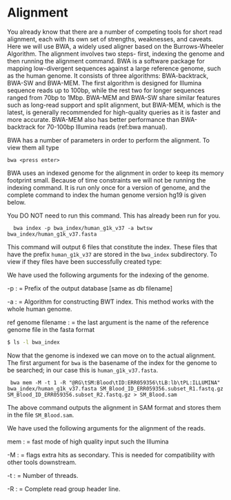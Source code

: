 # Alignment

You already know that there are a number of competing tools for short
read alignment, each with its own set of strengths, weaknesses, and
caveats. Here we will use BWA, a widely used aligner based on the
Burrows-Wheeler Algorithm. The alignment involves two steps- first,
indexing the genome and then running the alignment command. BWA is a
software package for mapping low-divergent sequences against a large
reference genome, such as the human genome. It consists of three
algorithms: BWA-backtrack, BWA-SW and BWA-MEM. The first algorithm is
designed for Illumina sequence reads up to 100bp, while the rest two for
longer sequences ranged from 70bp to 1Mbp. BWA-MEM and BWA-SW share
similar features such as long-read support and split alignment, but
BWA-MEM, which is the latest, is generally recommended for high-quality
queries as it is faster and more accurate. BWA-MEM also has better
performance than BWA-backtrack for 70-100bp Illumina reads (ref:bwa
manual).

BWA has a number of parameters in order to perform the alignment. To
view them all type

    bwa <press enter> 

BWA uses an indexed genome for the alignment in order to keep its memory
footprint small. Because of time constraints we will not be running the
indexing command. It is run only once for a version of genome, and the
complete command to index the human genome version hg19 is given below.

You DO NOT need to run this command. This has already been run for you.

      bwa index -p bwa_index/human_g1k_v37 -a bwtsw bwa_index/human_g1k_v37.fasta
      

This command will output 6 files that constitute the index. These files
that have the prefix `human_g1k_v37` are stored in the `bwa_index`
subdirectory. To view if they files have been successfully created type:

We have used the following arguments for the indexing of the genome.

-p
:   = Prefix of the output database [same as db filename]

-a
:   = Algorithm for constructing BWT index. This method works with the
    whole human genome.

ref genome filename
:   = the last argument is the name of the reference genome file in the
    fasta format

```bash
$ ls -l bwa_index
```

Now that the genome is indexed we can move on to the actual alignment.
The first argument for `bwa` is the basename of the index for the genome
to be searched; in our case this is `human_g1k_v37.fasta`.

     bwa mem -M -t 1 -R "@RG\tSM:Blood\tID:ERR059356\tLB:lb\tPL:ILLUMINA" bwa_index/human_g1k_v37.fasta SM_Blood_ID_ERR059356.subset_R1.fastq.gz SM_Blood_ID_ERR059356.subset_R2.fastq.gz > SM_Blood.sam


The above command outputs the alignment in SAM format and stores them in
the file `SM_Blood.sam`.

We have used the following arguments for the alignment of the reads.

mem
:   = fast mode of high quality input such the Illumina

-M
:   = flags extra hits as secondary. This is needed for compatibility
    with other tools downstream.

-t
:   = Number of threads.

-R
:   = Complete read group header line.
